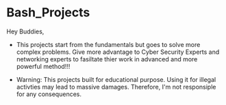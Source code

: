 # Bash_Projects
 Hey Buddies,
  * This projects start from the fundamentals but goes to solve more complex problems.
 Give more advantage to Cyber Security Experts and networking experts to fasiltate thier work in advanced and more powerful method!!!

 * Warning:
  This projects built for educational purpose. 
  Using it for illegal activties may lead to massive damages. 
  Therefore, I'm not responsiple for any consequences.   
 
